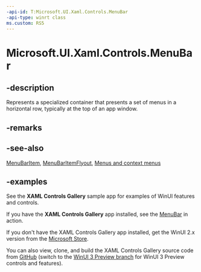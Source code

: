 ```yaml
---
-api-id: T:Microsoft.UI.Xaml.Controls.MenuBar
-api-type: winrt class
ms.custom: RS5
---
```

<!-- Class syntax.
public class MenuBar : Control, Control
-->

# Microsoft.UI.Xaml.Controls.MenuBar

## -description

Represents a specialized container that presents a set of menus in a horizontal row, typically at the top of an app window.

## -remarks

## -see-also

[MenuBarItem](menubaritem.md), [MenuBarItemFlyout](menubaritemflyout.md), [Menus and context menus](/windows/uwp/design/controls-and-patterns/menus)

## -examples

See the **XAML Controls Gallery** sample app for examples of WinUI features and controls.

If you have the **XAML Controls Gallery** app installed, see the [MenuBar](xamlcontrolsgallery:/item/MenuBar) in action.

If you don't have the XAML Controls Gallery app installed, get the WinUI 2.x version from the [Microsoft Store](https://www.microsoft.com/p/xaml-controls-gallery/9msvh128x2zt).

You can also view, clone, and build the XAML Controls Gallery source code from [GitHub](https://github.com/Microsoft/Xaml-Controls-Gallery) (switch to the [WinUI 3 Preview branch](https://github.com/microsoft/Xaml-Controls-Gallery/tree/winui3preview) for WinUI 3 Preview controls and features).
